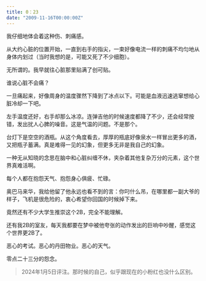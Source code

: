 ```yaml
---
title: 0：23
date: "2009-11-16T00:00:00Z"
---
```


我仔细地体会着这种伤、刺痛感。
  
从大约心脏的位置开始，一直到右手的指尖，一束好像电流一样的刺痛不均匀地从身体内划过（当时我想的是，可能又死了不少细胞）。
  
无所谓的。我早就往心脏那里贴满了创可贴。
  
谁说心脏不会痛？
  
一旦痛起来，好像周身的温度骤然下降到了冰点以下。可能是血液迅速逃窜想给心脏冷却一下吧。
  
左手温度还好，右手却那么冰凉。连弹吉他的时候速度都降了不少，还会经常按错，发出扰人心脾的噪音。这是气温的问题。不是那个。
  
台灯下是空空的酒瓶。从这个角度看去，厚厚的瓶底好像泉水一样冒出更多的酒，又把瓶子蓄满。真是难得一见的幻象，但更多无非是我自己的幻象。
  
一种无从知晓的念思在脑中和心脏纠缠不休，夹杂着其他复杂万分的元素，这个世界真难活啊。

每个人都在抱怨天气、抱怨身心俱疲、忙碌。
  
奥巴马来华，我给他留了他永远也看不到的言：你叼什么吊，在哪里都一副大爷的样子，飞机是很危险的，衷心希望你回国的时候掉下来。
  
竟然还有不少大学生推崇这个2B，完全不能理解。
  
还有我2B的室友，每天我都要在梦中被他夸张的动作发出的巨响中吵醒，感觉这个世界更2B了。
  
恶心的考试。恶心的丹田物业。恶心的天气。
  
零点二十三分的怨念。

> 2024年1月5日评注。那时候的自己，似乎跟现在的小粉红也没什么区别。